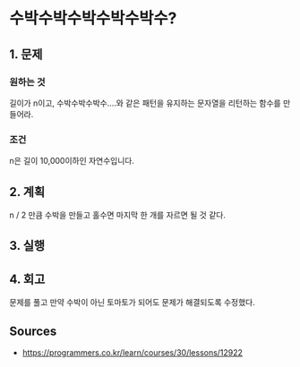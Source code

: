 # 수박수박수박수박수박수?

## 1. 문제

### 원하는 것

길이가 n이고, 수박수박수박수....와 같은 패턴을 유지하는 문자열을 리턴하는 함수를 만들어라.

### 조건

n은 길이 10,000이하인 자연수입니다.

## 2. 계획

n / 2 만큼 수박을 만들고 홀수면 마지막 한 개를 자르면 될 것 같다.

## 3. 실행

## 4. 회고

문제를 풀고 만약 수박이 아닌 토마토가 되어도 문제가 해결되도록 수정했다.

## Sources

* <https://programmers.co.kr/learn/courses/30/lessons/12922>